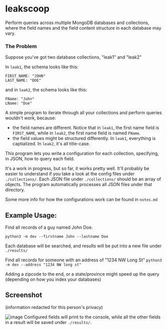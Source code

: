 # leakscoop

Perform queries across multiple MongoDB databases and collections, where the field names and the field content structure in each database may vary.

### The Problem

Suppose you've got two database collections, "leak1" and "leak2"

In `leak1`, the schema looks like this:
```
FIRST_NAME: "JOHN"
LAST_NAME: "DOE"
```

and in `leak2`, the schema looks like this:

```
FName: "John"
LName: "Doe"
```

A simple program to iterate through all your collections and perform queries wouldn't work, because: 

 * the field names are different. Notice that in `leak1`, the first name field is `FIRST_NAME`, while in `leak2`, the first name field is named `FName`. 
 * the field values might be structured differently. In `leak1`, everything is captialized. In `leak2`, it's all title-case.

This program lets you write a configuration for each collection, specifying, in JSON, how to query each field. 

It's a work in progress, but so far, it works pretty well. It'll probably be easier to understand if you take a look at the config files under `./collections/`. Each JSON file under `./collections/` should be an array of objects. The program automatically processes all JSON files under that directory.

Some more info for how the configurations work can be found in `notes.md`


## Example Usage:

Find all records of a guy named John Doe.

`python3 -m dev --firstname John --lastname Doe`

Each database will be searched, and results will be put into a new file under `./results/`

Find all records for someone with an address of "1234 NW Long St"
`python3 -m dev --address "1234 NW long st"`

Adding a zipcode to the end, or a state/province might speed up the query (depending on how you index your databases)

## Screenshot
(information redacted for this person's privacy)

![image](https://user-images.githubusercontent.com/61929192/120115230-914c7080-c137-11eb-8530-430c2b211704.png)
Configured fields will print to the console, while all the other fields in a result will be saved under `./results/`.
